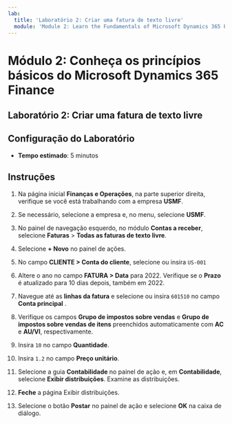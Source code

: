 ```yaml
---
lab:
  title: 'Laboratório 2: Criar uma fatura de texto livre'
  module: 'Module 2: Learn the Fundamentals of Microsoft Dynamics 365 Finance'
---
```


# Módulo 2: Conheça os princípios básicos do Microsoft Dynamics 365 Finance

## Laboratório 2: Criar uma fatura de texto livre

## Configuração do Laboratório

   - **Tempo estimado**: 5 minutos

## Instruções

1.  Na página inicial **Finanças e Operações**, na parte superior direita, verifique se você está trabalhando com a empresa **USMF**. 

2.  Se necessário, selecione a empresa e, no menu, selecione **USMF**. 

3.  No painel de navegação esquerdo, no módulo **Contas a receber**, selecione **Faturas** > **Todas as faturas de texto livre**. 

4.  Selecione **+ Novo** no painel de ações. 

5.  No campo **CLIENTE > Conta do cliente**, selecione ou insira `US-001`

6.  Altere o ano no campo **FATURA > Data** para 2022. Verifique se o **Prazo** é atualizado para 10 dias depois, também em 2022. 

7.  Navegue até as **linhas da fatura** e selecione ou insira `601510` no campo **Conta principal** . 

8.  Verifique os campos **Grupo de impostos sobre vendas** e **Grupo de impostos sobre vendas de itens** preenchidos automaticamente com **AC** e **AU/VI**, respectivamente. 

9.  Insira `10` no campo **Quantidade**. 

10. Insira `1.2` no campo **Preço unitário**. 

11.  Selecione a guia **Contabilidade** no painel de ação e, em **Contabilidade**, selecione **Exibir distribuições**. Examine as distribuições. 

12. **Feche** a página Exibir distribuições. 

13. Selecione o botão **Postar** no painel de ação e selecione **OK** na caixa de diálogo. 

